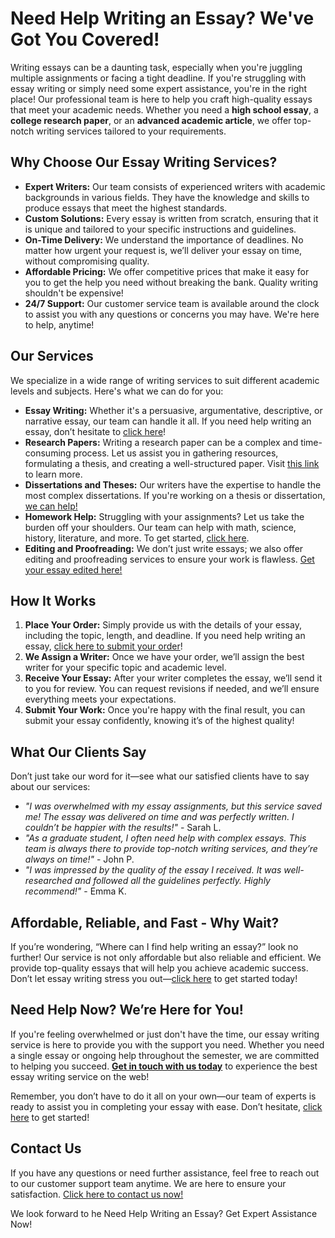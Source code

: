 <h1>Need Help Writing an Essay? We've Got You Covered!</h1>

<p>Writing essays can be a daunting task, especially when you're juggling multiple assignments or facing a tight deadline. If you're struggling with essay writing or simply need some expert assistance, you're in the right place! Our professional team is here to help you craft high-quality essays that meet your academic needs. Whether you need a <strong>high school essay</strong>, a <strong>college research paper</strong>, or an <strong>advanced academic article</strong>, we offer top-notch writing services tailored to your requirements.</p>

<h2>Why Choose Our Essay Writing Services?</h2>

<ul>
  <li><strong>Expert Writers:</strong> Our team consists of experienced writers with academic backgrounds in various fields. They have the knowledge and skills to produce essays that meet the highest standards.</li>
  <li><strong>Custom Solutions:</strong> Every essay is written from scratch, ensuring that it is unique and tailored to your specific instructions and guidelines.</li>
  <li><strong>On-Time Delivery:</strong> We understand the importance of deadlines. No matter how urgent your request is, we’ll deliver your essay on time, without compromising quality.</li>
  <li><strong>Affordable Pricing:</strong> We offer competitive prices that make it easy for you to get the help you need without breaking the bank. Quality writing shouldn't be expensive!</li>
  <li><strong>24/7 Support:</strong> Our customer service team is available around the clock to assist you with any questions or concerns you may have. We're here to help, anytime!</li>
</ul>

<h2>Our Services</h2>
<p>We specialize in a wide range of writing services to suit different academic levels and subjects. Here's what we can do for you:</p>

<ul>
  <li><strong>Essay Writing:</strong> Whether it's a persuasive, argumentative, descriptive, or narrative essay, our team can handle it all. If you need help writing an essay, don’t hesitate to <a href="https://tinyurl.com/topessay?keyword=need+help+writing+an+essay">click here</a>!</li>
  <li><strong>Research Papers:</strong> Writing a research paper can be a complex and time-consuming process. Let us assist you in gathering resources, formulating a thesis, and creating a well-structured paper. Visit <a href="https://tinyurl.com/topessay?keyword=need+help+writing+an+essay">this link</a> to learn more.</li>
  <li><strong>Dissertations and Theses:</strong> Our writers have the expertise to handle the most complex dissertations. If you're working on a thesis or dissertation, <a href="https://tinyurl.com/topessay?keyword=need+help+writing+an+essay">we can help!</a></li>
  <li><strong>Homework Help:</strong> Struggling with your assignments? Let us take the burden off your shoulders. Our team can help with math, science, history, literature, and more. To get started, <a href="https://tinyurl.com/topessay?keyword=need+help+writing+an+essay">click here</a>.</li>
  <li><strong>Editing and Proofreading:</strong> We don’t just write essays; we also offer editing and proofreading services to ensure your work is flawless. <a href="https://tinyurl.com/topessay?keyword=need+help+writing+an+essay">Get your essay edited here!</a></li>
</ul>

<h2>How It Works</h2>

<ol>
  <li><strong>Place Your Order:</strong> Simply provide us with the details of your essay, including the topic, length, and deadline. If you need help writing an essay, <a href="https://tinyurl.com/topessay?keyword=need+help+writing+an+essay">click here to submit your order</a>!</li>
  <li><strong>We Assign a Writer:</strong> Once we have your order, we’ll assign the best writer for your specific topic and academic level.</li>
  <li><strong>Receive Your Essay:</strong> After your writer completes the essay, we’ll send it to you for review. You can request revisions if needed, and we’ll ensure everything meets your expectations.</li>
  <li><strong>Submit Your Work:</strong> Once you're happy with the final result, you can submit your essay confidently, knowing it’s of the highest quality!</li>
</ol>

<h2>What Our Clients Say</h2>

<p>Don’t just take our word for it—see what our satisfied clients have to say about our services:</p>

<ul>
  <li><em>"I was overwhelmed with my essay assignments, but this service saved me! The essay was delivered on time and was perfectly written. I couldn’t be happier with the results!"</em> - Sarah L.</li>
  <li><em>"As a graduate student, I often need help with complex essays. This team is always there to provide top-notch writing services, and they’re always on time!"</em> - John P.</li>
  <li><em>"I was impressed by the quality of the essay I received. It was well-researched and followed all the guidelines perfectly. Highly recommend!"</em> - Emma K.</li>
</ul>

<h2>Affordable, Reliable, and Fast - Why Wait?</h2>

<p>If you’re wondering, “Where can I find help writing an essay?” look no further! Our service is not only affordable but also reliable and efficient. We provide top-quality essays that will help you achieve academic success. Don’t let essay writing stress you out—<a href="https://tinyurl.com/topessay?keyword=need+help+writing+an+essay">click here</a> to get started today!</p>

<h2>Need Help Now? We’re Here for You!</h2>

<p>If you're feeling overwhelmed or just don't have the time, our essay writing service is here to provide you with the support you need. Whether you need a single essay or ongoing help throughout the semester, we are committed to helping you succeed. <strong><a href="https://tinyurl.com/topessay?keyword=need+help+writing+an+essay">Get in touch with us today</a></strong> to experience the best essay writing service on the web!</p>

<p>Remember, you don’t have to do it all on your own—our team of experts is ready to assist you in completing your essay with ease. Don’t hesitate, <a href="https://tinyurl.com/topessay?keyword=need+help+writing+an+essay">click here</a> to get started!</p>

<h2>Contact Us</h2>

<p>If you have any questions or need further assistance, feel free to reach out to our customer support team anytime. We are here to ensure your satisfaction. <a href="https://tinyurl.com/topessay?keyword=need+help+writing+an+essay">Click here to contact us now!</a></p>

<p>We look forward to he
Need Help Writing an Essay? Get Expert Assistance Now!
